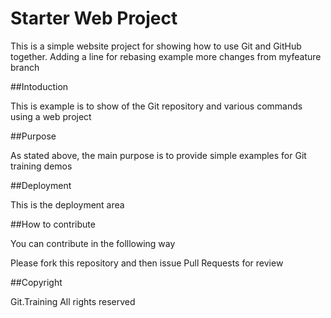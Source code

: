 # Starter Web Project

This is a simple website project for showing how to use Git and GitHub together.
Adding a line for rebasing example
more changes from myfeature branch

##Intoduction

This is example is to show of the Git repository and various commands
using a web project

##Purpose

As stated above, the main purpose is to provide simple examples for Git training demos

##Deployment

This is the deployment area

##How to contribute

You can contribute in the folllowing way

Please fork this repository and then issue Pull Requests for review 

##Copyright

Git.Training All rights reserved

